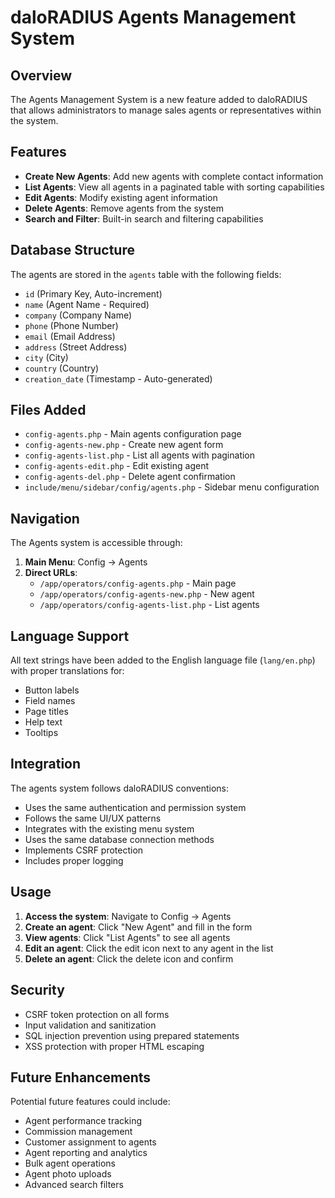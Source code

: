 # daloRADIUS Agents Management System

## Overview
The Agents Management System is a new feature added to daloRADIUS that allows administrators to manage sales agents or representatives within the system.

## Features
- **Create New Agents**: Add new agents with complete contact information
- **List Agents**: View all agents in a paginated table with sorting capabilities
- **Edit Agents**: Modify existing agent information
- **Delete Agents**: Remove agents from the system
- **Search and Filter**: Built-in search and filtering capabilities

## Database Structure
The agents are stored in the `agents` table with the following fields:
- `id` (Primary Key, Auto-increment)
- `name` (Agent Name - Required)
- `company` (Company Name)
- `phone` (Phone Number)
- `email` (Email Address)
- `address` (Street Address)
- `city` (City)
- `country` (Country)
- `creation_date` (Timestamp - Auto-generated)

## Files Added
- `config-agents.php` - Main agents configuration page
- `config-agents-new.php` - Create new agent form
- `config-agents-list.php` - List all agents with pagination
- `config-agents-edit.php` - Edit existing agent
- `config-agents-del.php` - Delete agent confirmation
- `include/menu/sidebar/config/agents.php` - Sidebar menu configuration

## Navigation
The Agents system is accessible through:
1. **Main Menu**: Config → Agents
2. **Direct URLs**:
   - `/app/operators/config-agents.php` - Main page
   - `/app/operators/config-agents-new.php` - New agent
   - `/app/operators/config-agents-list.php` - List agents

## Language Support
All text strings have been added to the English language file (`lang/en.php`) with proper translations for:
- Button labels
- Field names
- Page titles
- Help text
- Tooltips

## Integration
The agents system follows daloRADIUS conventions:
- Uses the same authentication and permission system
- Follows the same UI/UX patterns
- Integrates with the existing menu system
- Uses the same database connection methods
- Implements CSRF protection
- Includes proper logging

## Usage
1. **Access the system**: Navigate to Config → Agents
2. **Create an agent**: Click "New Agent" and fill in the form
3. **View agents**: Click "List Agents" to see all agents
4. **Edit an agent**: Click the edit icon next to any agent in the list
5. **Delete an agent**: Click the delete icon and confirm

## Security
- CSRF token protection on all forms
- Input validation and sanitization
- SQL injection prevention using prepared statements
- XSS protection with proper HTML escaping

## Future Enhancements
Potential future features could include:
- Agent performance tracking
- Commission management
- Customer assignment to agents
- Agent reporting and analytics
- Bulk agent operations
- Agent photo uploads
- Advanced search filters